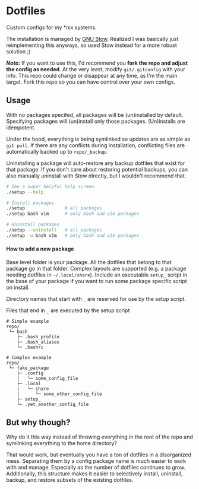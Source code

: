 # Dotfiles

Custom configs for my \*nix systems.

The installation is managed by [GNU Stow](https://www.gnu.org/software/stow/). Realized I was basically just reimplementing this anyways, so used Stow instead for a more robust solution ;)

**_Note:_** If you want to use this, I'd recommend you **fork the repo and adjust the config as needed**. At the very least, modify `git/.gitconfig` with your info. This repo could change or disappear at any time, as I'm the main target. Fork this repo so you can have control over your own configs.

## Usage

With no packages specifed, all packages will be (un)installed by default. Specifying packages will (un)install only those packages. (Un)installs are idempotent. 

Under the hood, everything is being symlinked so updates are as simple as `git pull`. If there are any conflicts during installation, conflicting files are automatically backed up to `repo/_backup`.

Uninstalling a package will auto-restore any backup dotfiles that exist for that package. If you don't care about restoring potential backups, you can also manually uninstall with Stow directly, but I wouldn't recommend that.

```bash
# See a super helpful help screen
./setup --help

# Install packages
./setup               # all packages
./setup bash vim      # only bash and vim packages

# Uninstall packages
./setup --uninstall   # all packages
./setup -u bash vim   # only bash and vim packages
```

#### How to add a new package

Base level folder is your package. All the dotfiles that belong to that package go in that folder. Complex layouts are supported (e.g. a package needing dotfiles in `~/.local/share`). Include an executable `setup_` script in the base of your package if you want to run some package specific script on install.

Directory names that start with `_` are reserved for use by the setup script.

Files that end in `_` are executed by the setup script

```
# Simple example
repo/
 └─ bash
    ├─ .bash_profile
    ├─ .bash_aliases
    └─ .bashrc

# Complex example
repo/
 └─ fake_package
    ├─ .config
    |   └─ some_config_file
    ├─ .local
    |   └─ share
    |      └─ some_other_config_file
    ├─ setup_
    └─ .yet_another_config_file
```

## But why though?

Why do it this way instead of throwing everything in the root of the repo and symlinking everything to the home directory?

That would work, but eventually you have a ton of dotfiles in a disorganized mess. Separating them by a config package name is much easier to work with and manage. Especially as the number of dotfiles continues to grow. Additionally, this structure makes it easier to selectively install, uninstall, backup, and restore subsets of the existing dotfiles.

